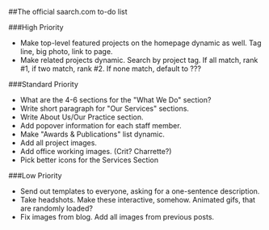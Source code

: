 ##The official saarch.com to-do list

###High Priority
-	Make top-level featured projects on the homepage dynamic as well. Tag line, big photo, link to page.
-	Make related projects dynamic. Search by project tag. If all match, rank #1, if two match, rank #2. If none match, default to ???

###Standard Priority
-	What are the 4-6 sections for the "What We Do" section?
-	Write short paragraph for "Our Services" sections.
-	Write About Us/Our Practice section.
-	Add popover information for each staff member.
-	Make "Awards & Publications" list dynamic.
-	Add all project images.
-	Add office working images. (Crit? Charrette?)
-	Pick better icons for the Services Section

###Low Priority
-	Send out templates to everyone, asking for a one-sentence description.
-	Take headshots. Make these interactive, somehow. Animated gifs, that are randomly loaded?
-	Fix images from blog. Add all images from previous posts.